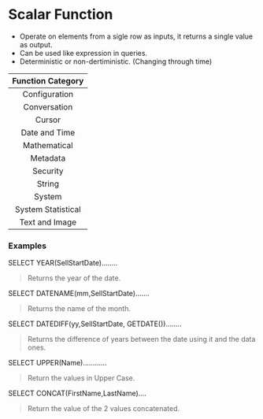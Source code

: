 # Scalar Function

- Operate on elements from a sigle row as inputs, it returns a single value as output. 
- Can be used like expression in queries.
- Deterministic or non-dertiministic. (Changing through time)

| Function Category   |
| :---:               |
| Configuration       | 
| Conversation  	  | 
| Cursor  	          |
| Date and Time	      |
| Mathematical        |
| Metadata            |
| Security            |
| String              |
| System              |
| System Statistical  |
| Text and Image      |

### Examples

SELECT YEAR(SellStartDate)........
> Returns the year of the date.

SELECT DATENAME(mm,SellStartDate).......
> Returns the name of the month.

SELECT DATEDIFF(yy,SellStartDate, GETDATE())........
>Returns the difference of years between the date using it and the data ones.

SELECT UPPER(Name)............
>Return the values in Upper Case.

SELECT CONCAT(FirstName,LastName)....
>Return the value of the 2 values concatenated.


